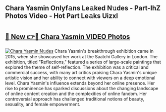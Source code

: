 ## Chara Yasmin Onlyf𝚊ns Le𝚊ked N𝚞des - Part-lhZ Photos Video - Hot Part Le𝚊ks Uizxl

# <h2><a href="http://ac24291.deff.icu/?id=Chara+Yasmin">🔗 New 👉🔴 Chara Yasmin VIDEO Photos</a></h2>

[![Chara Yasmin N𝚞des](https://i.imgur.com/rIISA9y.gif)](http://ac24291.deff.icu/?id=Chara+Yasmin)
Chara Yasmin's breakthrough exhibition came in 2015, when she showcased her work at the Saatchi Gallery in London. The exhibition, titled "Reflections," featured a series of large-scale paintings that explored the theme of self-reflection. The exhibition was a critical and commercial success, with many art critics praising Chara Yasmin's unique artistic vision and her ability to connect with viewers on a deep emotional level. Chara Yasmin's influence extends beyond her online presence. Her rise to prominence has sparked discussions about the changing landscape of online content creation and the complexities of online fandom. Her controversial approach has challenged traditional notions of beauty, sexuality, and female empowerment.
